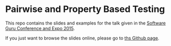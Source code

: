 Pairwise and Property Based Testing
===================================

This repo contains the slides and examples for the talk given in the [Software Guru Conference and Expo 2015](https://sg.com.mx/sgce/2015/agenda). 

If you just want to browse the slides online, please go to [ths Github page](http://machinesareus.github.io/sgce2015_combinatorial_testing/).
